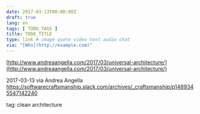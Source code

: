 ```yaml
---
date: 2017-03-13T00:00:00Z
draft: true
lang: en
tags: [ TODO_TAGS ]
title: TODO_TITLE
type: link # image quote video text audio chat
via: "[Who](http://example.com)"
---
```



[http://www.andreaangella.com/2017/03/universal-architecture/](http://www.andreaangella.com/2017/03/universal-architecture/)

2017-03-13 via Andrea Angella
https://softwarecraftsmanship.slack.com/archives/_craftsmanship/p1489345547142240

tag: clean architecture
